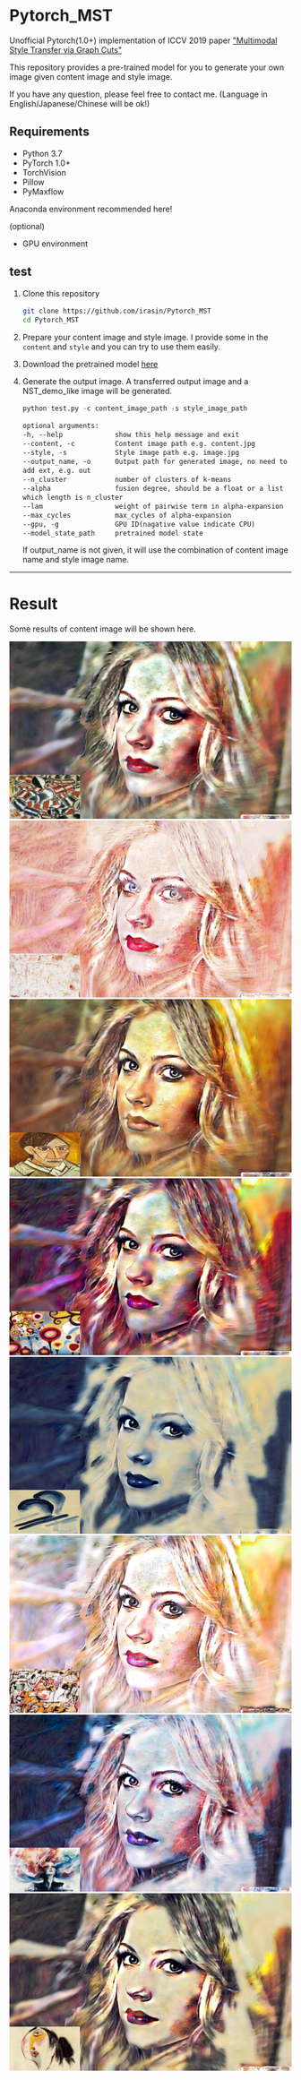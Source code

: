 
# Pytorch_MST
Unofficial Pytorch(1.0+) implementation of ICCV 2019 paper ["Multimodal Style Transfer via Graph Cuts"](https://arxiv.org/abs/1904.04443)

This repository provides a pre-trained model for you to generate your own image given content image and style image. 

If you have any question, please feel free to contact me. (Language in English/Japanese/Chinese will be ok!)

## Requirements

- Python 3.7
- PyTorch 1.0+
- TorchVision
- Pillow
- PyMaxflow

Anaconda environment recommended here!

(optional)

- GPU environment 



## test

1. Clone this repository 

   ```bash
   git clone https://github.com/irasin/Pytorch_MST
   cd Pytorch_MST
   ```

2. Prepare your content image and style image. I provide some in the `content` and `style` and you can try to use them easily.

3. Download the pretrained model [here](https://drive.google.com/open?id=1uWnn0tHloP4wKeTIXcyQNA2MJsNRvOKA)

4. Generate the output image. A transferred output image and a NST_demo_like image will be generated.

   ```python
   python test.py -c content_image_path -s style_image_path
   ```

   ```
   optional arguments:
   -h, --help             show this help message and exit
   --content, -c          Content image path e.g. content.jpg
   --style, -s            Style image path e.g. image.jpg
   --output_name, -o      Output path for generated image, no need to add ext, e.g. out
   --n_cluster            number of clusters of k-means
   --alpha                fusion degree, should be a float or a list which length is n_cluster
   --lam                  weight of pairwise term in alpha-expansion
   --max_cycles           max_cycles of alpha-expansion
   --gpu, -g              GPU ID(nagative value indicate CPU)
   --model_state_path     pretrained model state
   ```

   If output_name is not given, it will use the combination of content image name and style image name.

------



# Result

Some results of content image will be shown here.

![image](https://github.com/irasin/Pytorch_MST/blob/master/result/avril_contrast_of_forms_demo.jpg)
![image](https://github.com/irasin/Pytorch_MST/blob/master/result/avril_scene_de_rue_demo.jpg)
![image](https://github.com/irasin/Pytorch_MST/blob/master/result/avril_picasso_self_portrait_demo.jpg)
![image](https://github.com/irasin/Pytorch_MST/blob/master/result/avril_candy_demo.jpg)
![image](https://github.com/irasin/Pytorch_MST/blob/master/result/avril_brushstrokers_demo.jpg)
![image](https://github.com/irasin/Pytorch_MST/blob/master/result/avril_asheville_demo.jpg)
![image](https://github.com/irasin/Pytorch_MST/blob/master/result/avril_antimonocromatismo_demo.jpg)
![image](https://github.com/irasin/Pytorch_MST/blob/master/result/avril_876_demo.jpg)

